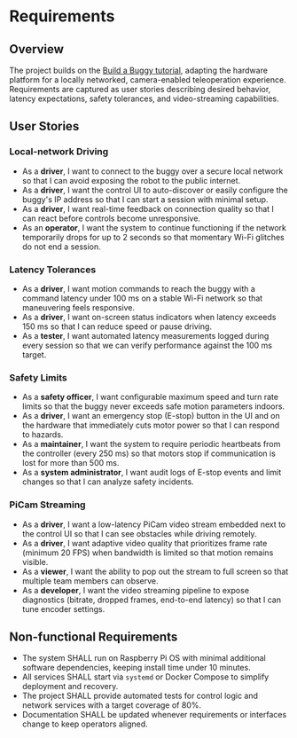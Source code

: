 # Requirements

## Overview
The project builds on the [Build a Buggy tutorial](https://projects.raspberrypi.org/en/projects/build-a-buggy/3), adapting the hardware platform for a locally networked, camera-enabled teleoperation experience. Requirements are captured as user stories describing desired behavior, latency expectations, safety tolerances, and video-streaming capabilities.

## User Stories

### Local-network Driving
- As a **driver**, I want to connect to the buggy over a secure local network so that I can avoid exposing the robot to the public internet.
- As a **driver**, I want the control UI to auto-discover or easily configure the buggy's IP address so that I can start a session with minimal setup.
- As a **driver**, I want real-time feedback on connection quality so that I can react before controls become unresponsive.
- As an **operator**, I want the system to continue functioning if the network temporarily drops for up to 2 seconds so that momentary Wi-Fi glitches do not end a session.

### Latency Tolerances
- As a **driver**, I want motion commands to reach the buggy with a command latency under 100 ms on a stable Wi-Fi network so that maneuvering feels responsive.
- As a **driver**, I want on-screen status indicators when latency exceeds 150 ms so that I can reduce speed or pause driving.
- As a **tester**, I want automated latency measurements logged during every session so that we can verify performance against the 100 ms target.

### Safety Limits
- As a **safety officer**, I want configurable maximum speed and turn rate limits so that the buggy never exceeds safe motion parameters indoors.
- As a **driver**, I want an emergency stop (E-stop) button in the UI and on the hardware that immediately cuts motor power so that I can respond to hazards.
- As a **maintainer**, I want the system to require periodic heartbeats from the controller (every 250 ms) so that motors stop if communication is lost for more than 500 ms.
- As a **system administrator**, I want audit logs of E-stop events and limit changes so that I can analyze safety incidents.

### PiCam Streaming
- As a **driver**, I want a low-latency PiCam video stream embedded next to the control UI so that I can see obstacles while driving remotely.
- As a **driver**, I want adaptive video quality that prioritizes frame rate (minimum 20 FPS) when bandwidth is limited so that motion remains visible.
- As a **viewer**, I want the ability to pop out the stream to full screen so that multiple team members can observe.
- As a **developer**, I want the video streaming pipeline to expose diagnostics (bitrate, dropped frames, end-to-end latency) so that I can tune encoder settings.

## Non-functional Requirements
- The system SHALL run on Raspberry Pi OS with minimal additional software dependencies, keeping install time under 10 minutes.
- All services SHALL start via `systemd` or Docker Compose to simplify deployment and recovery.
- The project SHALL provide automated tests for control logic and network services with a target coverage of 80%.
- Documentation SHALL be updated whenever requirements or interfaces change to keep operators aligned.

